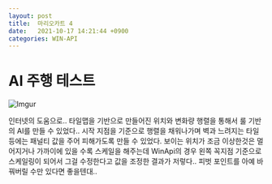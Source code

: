 ```yaml
---
layout: post
title:  마리오카트 4
date:   2021-10-17 14:21:44 +0900
categories: WIN-API
---
```


# AI 주행 테스트

![Imgur](https://imgur.com/r88czaV.gif)

인터넷의 도움으로.. 타일맵을 기반으로 만들어진 위치와 변화량 행렬을 통해서 룰 기반의 AI를 만들 수 있었다.. 시작 지점을 기준으로 행렬을 채워나가며 벽과 느려지는 타일등에는 패널티 값을 주어 피해가도록 만들 수 있었다. 보이는 위치가 조금 이상한것은 멀어지거나 가까이에 있을 수록 스케일을 해주는데 WinApi의 경우 왼쪽 꼭지점 기준으로 스케일링이 되어서 그걸 수정한다고 값을 조정한 결과가 저렇다.. 피벗 포인트를 아예 바꿔버릴 수만 있다면 좋을텐대..